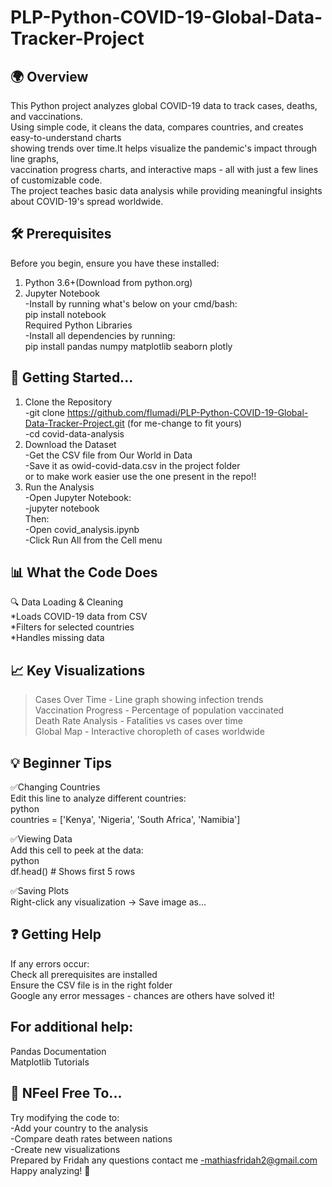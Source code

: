 # PLP-Python-COVID-19-Global-Data-Tracker-Project  
## 🌍 Overview  
This Python project analyzes global COVID-19 data to track cases, deaths, and vaccinations.   
Using simple code, it cleans the data, compares countries, and creates easy-to-understand charts  
showing trends over time.It helps visualize the pandemic's impact through line graphs,   
vaccination progress charts, and interactive maps - all with just a few lines of customizable code.   
The project teaches basic data analysis while providing meaningful insights about COVID-19's spread worldwide.   

## 🛠️ Prerequisites  
Before you begin, ensure you have these installed:  
1. Python 3.6+(Download from python.org)  
2. Jupyter Notebook   
   -Install by running what's below on your cmd/bash:  
      pip install notebook  
      Required Python Libraries  
   -Install all dependencies by running:  
      pip install pandas numpy matplotlib seaborn plotly  
   
## 📂 Getting Started...  
1. Clone the Repository  
     -git clone https://github.com/flumadi/PLP-Python-COVID-19-Global-Data-Tracker-Project.git (for me-change to fit yours)  
     -cd covid-data-analysis  
2. Download the Dataset  
     -Get the CSV file from Our World in Data  
     -Save it as owid-covid-data.csv in the project folder  
   or to make work easier use the one present in the repo!!  
3. Run the Analysis  
     -Open Jupyter Notebook:  
     -jupyter notebook  
    Then:  
     -Open covid_analysis.ipynb  
     -Click Run All from the Cell menu  

## 📊 What the Code Does  
🔍 Data Loading & Cleaning  
     *Loads COVID-19 data from CSV  
     *Filters for selected countries  
     *Handles missing data  

## 📈 Key Visualizations  
  >Cases Over Time - Line graph showing infection trends  
  >Vaccination Progress - Percentage of population vaccinated  
  >Death Rate Analysis - Fatalities vs cases over time  
  >Global Map - Interactive choropleth of cases worldwide  

## 💡 Beginner Tips  
✅Changing Countries  
Edit this line to analyze different countries:  
python  
countries = ['Kenya', 'Nigeria', 'South Africa', 'Namibia']  

✅Viewing Data  
Add this cell to peek at the data:  
python  
df.head()  # Shows first 5 rows  

✅Saving Plots  
Right-click any visualization → Save image as...  

## ❓ Getting Help  
If any errors occur:  
  Check all prerequisites are installed  
  Ensure the CSV file is in the right folder  
  Google any error messages - chances are others have solved it!  
## For additional help:  
  Pandas Documentation  
  Matplotlib Tutorials  

## 🚀 NFeel Free To...   
  Try modifying the code to:  
    -Add your country to the analysis  
    -Compare death rates between nations  
    -Create new visualizations  
Prepared by Fridah any questions contact me -mathiasfridah2@gmail.com  
Happy analyzing! 🎉  

